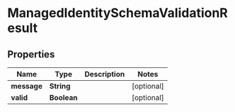 

# ManagedIdentitySchemaValidationResult


## Properties

| Name | Type | Description | Notes |
|------------ | ------------- | ------------- | -------------|
|**message** | **String** |  |  [optional] |
|**valid** | **Boolean** |  |  [optional] |



